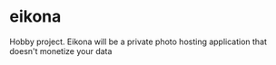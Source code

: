 # eikona
Hobby project. Eikona will be a private photo hosting application that doesn't monetize your data
